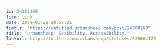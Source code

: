 ```yaml
---
id: 24388160
form: link
date: 2008-01-22 20:52:01
tumblr: "https://untitled.urbansheep.com/post/24388160"
title: "urbansheep: Sexibility. Accessibility."
linkurl: http://twitter.com/urbansheep/statuses/629004172
---
```


